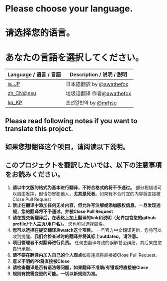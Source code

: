 # Please choose your language.
# 请选择您的语言。
# あなたの言語を選択してください。
|Language / 语言 / 言語|Description / 说明 / 説明|
|---|---|
|[ja_JP](ja_JP.md)|日本語翻訳 by [@awathefox](https://github.com/awathefox)|
|[zh_CN@esu](zh_CN@esu.md)|垃圾话翻译 作者[@awathefox](https://github.com/awathefox)|
|[ko_KP](ko_KP.md)|조선말번역 by [@mrhso](https://github.com/mrhso)|
## Please read following notes if you want to translate this project.
## 如果您想翻译这个项目，请阅读以下说明。
## このプロジェクトを翻訳したいでは、以下の注意事項をお読みください。

1. **请以中文版的格式为基本进行翻译，不符合格式的将不予通过。** 部分祝福语可以自由发挥，但请勿冒犯他人，**尤其是死者**。如果有不合时宜的内容将直接被Close Pull Request
2. **禁止在翻译中添加任何无关内容，但允许写注解或添加版权信息。一旦发现违规，您的翻译将不予通过。并被Close Pull Request**
3. **请在提交新翻译后，在表格上加上翻译的link和说明（允许包含您的github profile/个人主页/用户名）。** 您也可以选择匿名。
4. **您可以选择在提交翻译后watch这个项目。** 一旦官方中文翻译更新，您将可以收到提醒。**我们会检查过时的翻译并将其标上outdated，请注意。**
5. **项目管理者不对翻译进行负责。** 任何由翻译导致的误解甚至纠纷，其后果由您自行承担。
6. **请不要在翻译内加入自己的个人观点**如有违规将直接被Close Pull Request。
7. **意义不明的PR将直接被Close**
8. **请检查翻译是否有语法等问题，如果翻译不准确/有错误将直接被Close**
9.  **规则有按需变更的可能。一切以新规则为准。**
